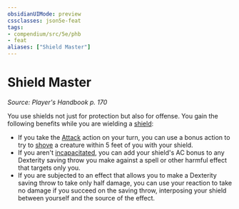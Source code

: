 ```yaml
---
obsidianUIMode: preview
cssclasses: json5e-feat
tags:
- compendium/src/5e/phb
- feat
aliases: ["Shield Master"]
---
```

# Shield Master
*Source: Player's Handbook p. 170*  

You use shields not just for protection but also for offense. You gain the following benefits while you are wielding a [shield](z_compendium/items/shield.md):

- If you take the [Attack](z_compendium/rules/actions.md#Attack) action on your turn, you can use a bonus action to try to [shove](z_compendium/rules/actions.md#shove) a creature within 5 feet of you with your shield.  
- If you aren't [incapacitated](z_compendium/rules/conditions.md#incapacitated), you can add your shield's AC bonus to any Dexterity saving throw you make against a spell or other harmful effect that targets only you.  
- If you are subjected to an effect that allows you to make a Dexterity saving throw to take only half damage, you can use your reaction to take no damage if you succeed on the saving throw, interposing your shield between yourself and the source of the effect.